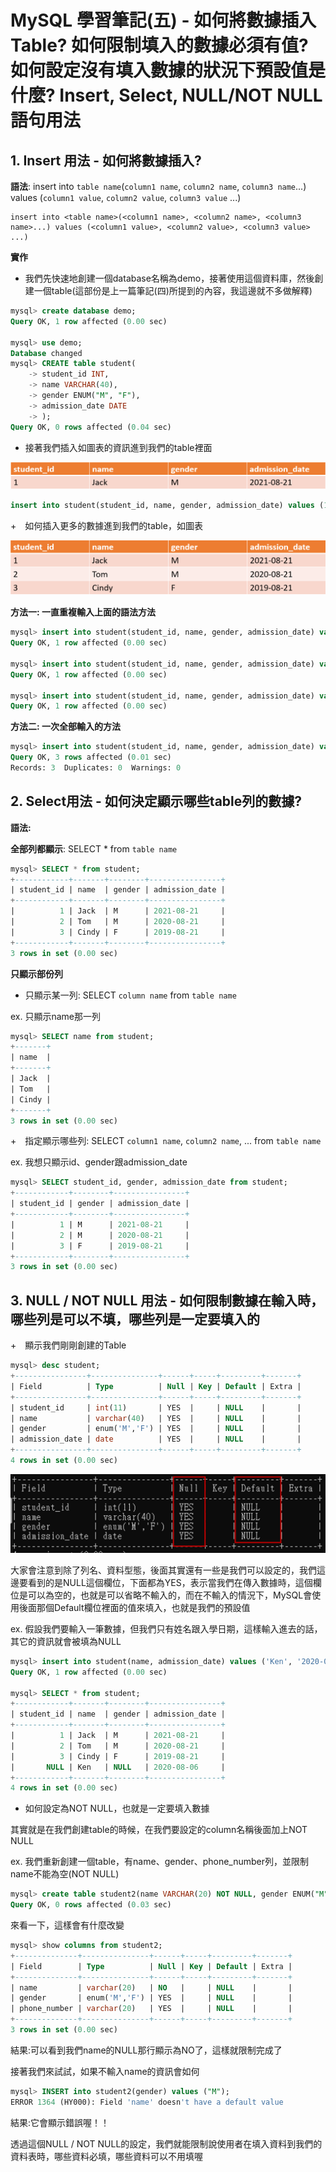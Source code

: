 # MySQL 學習筆記(五) - 如何將數據插入Table? 如何限制填入的數據必須有值? 如何設定沒有填入數據的狀況下預設值是什麼? Insert, Select, NULL/NOT NULL語句用法



## 1. Insert 用法 - 如何將數據插入? 



**語法**: insert into `table name`(`column1 name`, `column2 name`, `column3 name`...) values (`column1 value`, `column2 value`, `column3 value` ...)

```
insert into <table name>(<column1 name>, <column2 name>, <column3 name>...) values (<column1 value>, <column2 value>, <column3 value> ...)
```



**實作**

+ 我們先快速地創建一個database名稱為demo，接著使用這個資料庫，然後創建一個table(這部份是上一篇筆記(四)所提到的內容，我這邊就不多做解釋)

```sql
mysql> create database demo;
Query OK, 1 row affected (0.00 sec)

mysql> use demo;
Database changed
mysql> CREATE table student(
    -> student_id INT,
    -> name VARCHAR(40),
    -> gender ENUM("M", "F"),
    -> admission_date DATE
    -> );
Query OK, 0 rows affected (0.04 sec)
```



+ 接著我們插入如圖表的資訊進到我們的table裡面

![image1](images\image1.png)

```sql
insert into student(student_id, name, gender, admission_date) values (1, "Jack", "M", "2021-08-21" );
```



+　如何插入更多的數據進到我們的table，如圖表

![image2](images\image2.png)



**方法一: 一直重複輸入上面的語法方法**

```sql
mysql> insert into student(student_id, name, gender, admission_date) values (1, "Jack", "M", "2021-08-21" );
Query OK, 1 row affected (0.00 sec)

mysql> insert into student(student_id, name, gender, admission_date) values (2, "Tom", "M", "2020-08-21" );
Query OK, 1 row affected (0.00 sec)

mysql> insert into student(student_id, name, gender, admission_date) values (3, "Cindy", "F", "2019-08-21" );
Query OK, 1 row affected (0.00 sec)
```



**方法二: 一次全部輸入的方法**

```sql
mysql> insert into student(student_id, name, gender, admission_date) values (1, "Jack", "M", "2021-08-21" ), (2, "Tom", "M", "2020-08-21" ), (3, "Cindy", "F", "2019-08-21" );
Query OK, 3 rows affected (0.01 sec)
Records: 3  Duplicates: 0  Warnings: 0
```







## 2. Select用法 - 如何決定顯示哪些table列的數據?



**語法:**

**全部列都顯示**: SELECT * from `table name`

```sql
mysql> SELECT * from student;
+------------+-------+--------+----------------+
| student_id | name  | gender | admission_date |
+------------+-------+--------+----------------+
|          1 | Jack  | M      | 2021-08-21     |
|          2 | Tom   | M      | 2020-08-21     |
|          3 | Cindy | F      | 2019-08-21     |
+------------+-------+--------+----------------+
3 rows in set (0.00 sec)
```





**只顯示部份列**

+ 只顯示某一列: SELECT `column name` from `table name`

ex. 只顯示name那一列

```sql
mysql> SELECT name from student;
+-------+
| name  |
+-------+
| Jack  |
| Tom   |
| Cindy |
+-------+
3 rows in set (0.00 sec)
```





+　指定顯示哪些列: SELECT `column1 name`, `column2 name`, ... from `table name`

ex. 我想只顯示id、gender跟admission_date

```sql
mysql> SELECT student_id, gender, admission_date from student;
+------------+--------+----------------+
| student_id | gender | admission_date |
+------------+--------+----------------+
|          1 | M      | 2021-08-21     |
|          2 | M      | 2020-08-21     |
|          3 | F      | 2019-08-21     |
+------------+--------+----------------+
3 rows in set (0.00 sec)
```





## 3. NULL / NOT NULL 用法 - 如何限制數據在輸入時，哪些列是可以不填，哪些列是一定要填入的



+　顯示我們剛剛創建的Table

```sql
mysql> desc student;
+----------------+---------------+------+-----+---------+-------+
| Field          | Type          | Null | Key | Default | Extra |
+----------------+---------------+------+-----+---------+-------+
| student_id     | int(11)       | YES  |     | NULL    |       |
| name           | varchar(40)   | YES  |     | NULL    |       |
| gender         | enum('M','F') | YES  |     | NULL    |       |
| admission_date | date          | YES  |     | NULL    |       |
+----------------+---------------+------+-----+---------+-------+
4 rows in set (0.00 sec)
```



![image3](images\image3.png)



大家會注意到除了列名、資料型態，後面其實還有一些是我們可以設定的，我們這邊要看到的是NULL這個欄位，下面都為YES，表示當我們在傳入數據時，這個欄位是可以為空的，也就是可以省略不輸入的，而在不輸入的情況下，MySQL會使用後面那個Default欄位裡面的值來填入，也就是我們的預設值



ex. 假設我們要輸入一筆數據，但我們只有姓名跟入學日期，這樣輸入進去的話，其它的資訊就會被填為NULL

```sql
mysql> insert into student(name, admission_date) values ('Ken', '2020-08-06');
Query OK, 1 row affected (0.00 sec)

mysql> SELECT * from student;
+------------+-------+--------+----------------+
| student_id | name  | gender | admission_date |
+------------+-------+--------+----------------+
|          1 | Jack  | M      | 2021-08-21     |
|          2 | Tom   | M      | 2020-08-21     |
|          3 | Cindy | F      | 2019-08-21     |
|       NULL | Ken   | NULL   | 2020-08-06     |
+------------+-------+--------+----------------+
4 rows in set (0.00 sec)
```







+ 如何設定為NOT NULL，也就是一定要填入數據

其實就是在我們創建table的時候，在我們要設定的column名稱後面加上NOT NULL

ex. 我們重新創建一個table，有name、gender、phone_number列，並限制name不能為空(NOT NULL)

```sql
mysql> create table student2(name VARCHAR(20) NOT NULL, gender ENUM("M","F"), phone_number VARCHAR(20));
Query OK, 0 rows affected (0.03 sec)
```

來看一下，這樣會有什麼改變

```sql
mysql> show columns from student2;
+--------------+---------------+------+-----+---------+-------+
| Field        | Type          | Null | Key | Default | Extra |
+--------------+---------------+------+-----+---------+-------+
| name         | varchar(20)   | NO   |     | NULL    |       |
| gender       | enum('M','F') | YES  |     | NULL    |       |
| phone_number | varchar(20)   | YES  |     | NULL    |       |
+--------------+---------------+------+-----+---------+-------+
3 rows in set (0.00 sec)
```

結果:可以看到我們name的NULL那行顯示為NO了，這樣就限制完成了

接著我們來試試，如果不輸入name的資訊會如何

```sql
mysql> INSERT into student2(gender) values ("M");
ERROR 1364 (HY000): Field 'name' doesn't have a default value
```

結果:它會顯示錯誤喔！！

透過這個NULL / NOT NULL的設定，我們就能限制說使用者在填入資料到我們的資料表時，哪些資料必填，哪些資料可以不用填喔







